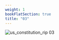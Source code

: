 ```yaml
---
weight: 1
bookFlatSection: true
title: "03"
---
```


![us_constitution_rip 03 ](../../jpg/scan0044_03.jpg)


